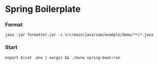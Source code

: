 # Spring Boilerplate
### Format
```
java -jar formatter.jar -i src/main/java/com/example/demo/**/*.java
```
### Start
```
export $(cat .env | xargs) && ./mvnw spring-boot:run
```